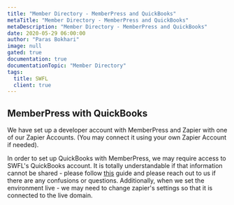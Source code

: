 ```yaml
---
title: "Member Directory - MemberPress and QuickBooks"
metaTitle: "Member Directory - MemberPress and QuickBooks"
metaDescription: "Member Directory - MemberPress and QuickBooks"
date: 2020-05-29 06:00:00
author: "Paras Bokhari"
image: null
gated: true
documentation: true
documentationTopic: "Member Directory"
tags:
  title: SWFL
  client: true
---
```


## MemberPress with QuickBooks

We have set up a developer account with MemberPress and Zapier with one of our Zapier Accounts. (You may connect it using your own Zapier Account if needed).

In order to set up QuickBooks with MemberPress, we may require access to SWFL's QuickBooks account. It is totally understandable if that information cannot be shared - please follow [this](https://docs.memberpress.com/article/273-use-zapier-to-create-a-sales-receipt-in-quickbooks) guide and please reach out to us if there are any confusions or questions. Additionally, when we set the environment live - we may need to change zapier's settings so that it is connected to the live domain.
